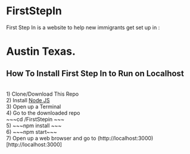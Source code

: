 # FirstStepIn

First Step In is a website to help new immigrants get set up in : <h1>Austin Texas.</h1>

<h2> How To Install First Step In to Run on Localhost </h2>
</br>
1) Clone/Download This Repo </br>
2) Install <a href="https://nodejs.org/en/">Node JS</a> </br>
3) Open up a Terminal </br>
4) Go to the downloaded repo  </br>
~~~cd /FirstStepin ~~~ </br>
5) ~~~npm install ~~~</br>
6) ~~~npm start~~~ </br>
7) Open up a web browser and go to (http://localhost:3000)[http://localhost:3000]
